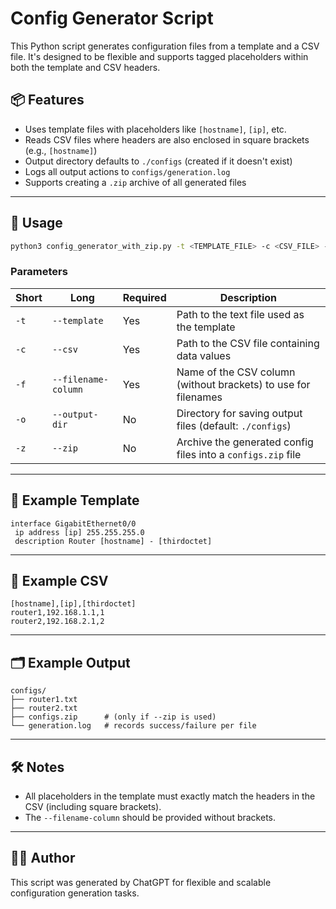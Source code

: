 # Config Generator Script

This Python script generates configuration files from a template and a CSV file. It's designed to be flexible and supports tagged placeholders within both the template and CSV headers.

## 📦 Features

- Uses template files with placeholders like `[hostname]`, `[ip]`, etc.
- Reads CSV files where headers are also enclosed in square brackets (e.g., `[hostname]`)
- Output directory defaults to `./configs` (created if it doesn't exist)
- Logs all output actions to `configs/generation.log`
- Supports creating a `.zip` archive of all generated files

---

## 🚀 Usage

```bash
python3 config_generator_with_zip.py -t <TEMPLATE_FILE> -c <CSV_FILE> -f <FILENAME_COLUMN> [-o <OUTPUT_DIR>] [-z]
```

### Parameters

| Short | Long             | Required | Description                                                    |
|-------|------------------|----------|----------------------------------------------------------------|
| `-t`  | `--template`     | Yes      | Path to the text file used as the template                     |
| `-c`  | `--csv`          | Yes      | Path to the CSV file containing data values                    |
| `-f`  | `--filename-column` | Yes   | Name of the CSV column (without brackets) to use for filenames |
| `-o`  | `--output-dir`   | No       | Directory for saving output files (default: `./configs`)       |
| `-z`  | `--zip`          | No       | Archive the generated config files into a `configs.zip` file   |

---

## 🧩 Example Template

```text
interface GigabitEthernet0/0
 ip address [ip] 255.255.255.0
 description Router [hostname] - [thirdoctet]
```

---

## 📄 Example CSV

```csv
[hostname],[ip],[thirdoctet]
router1,192.168.1.1,1
router2,192.168.2.1,2
```

---

## 🗂 Example Output

```
configs/
├── router1.txt
├── router2.txt
├── configs.zip      # (only if --zip is used)
└── generation.log   # records success/failure per file
```

---

## 🛠 Notes

- All placeholders in the template must exactly match the headers in the CSV (including square brackets).
- The `--filename-column` should be provided without brackets.

---

## 🧑‍💻 Author

This script was generated by ChatGPT for flexible and scalable configuration generation tasks.
